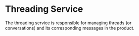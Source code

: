 Threading Service
==================
The threading service is responsible for managing threads (or conversations) and its corresponding messages in the product.
